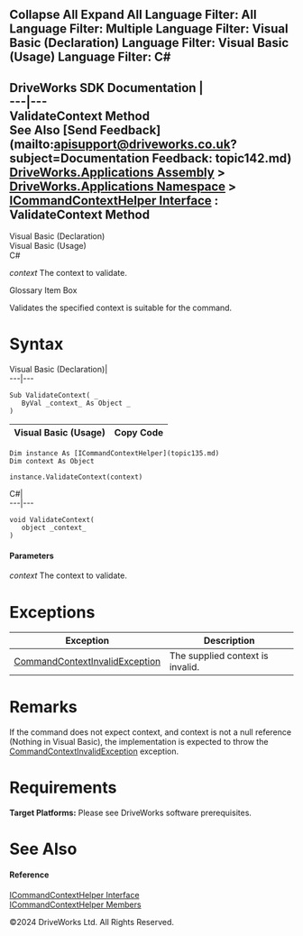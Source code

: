        

 Collapse All Expand All  Language Filter: All  Language Filter: Multiple  Language Filter: Visual Basic (Declaration) Language Filter: Visual Basic (Usage) Language Filter: C#  
---  
DriveWorks SDK Documentation  |   
---|---  
ValidateContext Method   
See Also [Send Feedback](mailto:apisupport@driveworks.co.uk?subject=Documentation Feedback: topic142.md)  
[DriveWorks.Applications Assembly](topic13.md) > [DriveWorks.Applications Namespace](topic16.md) > [ICommandContextHelper Interface](topic135.md) : ValidateContext Method  
---  
  
Visual Basic (Declaration)    
Visual Basic (Usage)    
C# 

_context_
    The context to validate.

Glossary Item Box

Validates the specified context is suitable for the command. 

# Syntax

Visual Basic (Declaration)|   
---|---  
      
    
    Sub ValidateContext( _
       ByVal _context_ As Object _
    )   
  
Visual Basic (Usage)| Copy Code  
---|---  
      
    
    Dim instance As [ICommandContextHelper](topic135.md)
    Dim context As Object
     
    instance.ValidateContext(context)  
  
C#|   
---|---  
      
    
    void ValidateContext( 
       object _context_
    )  
  
#### Parameters

 _context_
    The context to validate.

# Exceptions

Exception| Description  
---|---  
[CommandContextInvalidException](topic671.md)| The supplied context is invalid.  
  
# Remarks

If the command does not expect context, and context is not a null reference (Nothing in Visual Basic), the implementation is expected to throw the [CommandContextInvalidException](topic671.md) exception.

# Requirements

**Target Platforms:** Please see DriveWorks software prerequisites.

# See Also

#### Reference

[ICommandContextHelper Interface](topic135.md)   
[ICommandContextHelper Members](topic136.md)

©2024 DriveWorks Ltd. All Rights Reserved.
